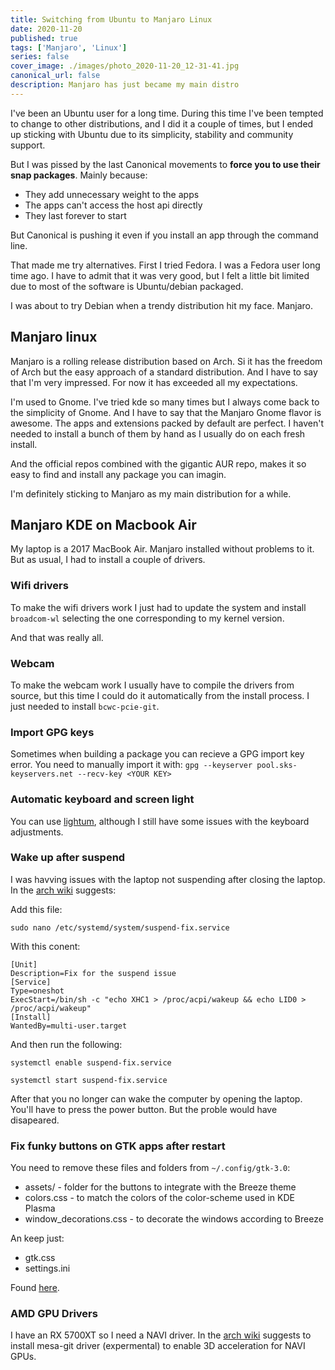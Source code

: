```yaml
---
title: Switching from Ubuntu to Manjaro Linux
date: 2020-11-20
published: true
tags: ['Manjaro', 'Linux']
series: false
cover_image: ./images/photo_2020-11-20_12-31-41.jpg
canonical_url: false
description: Manjaro has just became my main distro
---
```


I've been an Ubuntu user for a long time. During this time I've been tempted to change to other distributions, and I did it a couple of times, but I ended up sticking with Ubuntu due to its simplicity, stability and community support.

But I was pissed by the last Canonical movements to **force you to use their snap packages**. Mainly because:

* They add unnecessary weight to the apps
* The apps can't access the host api directly
* They last forever to start

But Canonical is pushing it even if you install an app through the command line.

That made me try alternatives. First I tried Fedora. I was a Fedora user long time ago. I have to admit that it was very good, but I felt a little bit limited due to most of the software is Ubuntu/debian packaged.

I was about to try Debian when a trendy distribution hit my face. Manjaro.

## Manjaro linux

Manjaro is a rolling release distribution based on Arch. Si it has the freedom of Arch but the easy approach of a standard distribution. And I have to say that I'm very impressed. For now it has exceeded all my expectations.

I'm used to Gnome. I've tried kde so many times but I always come back to the simplicity of Gnome. And I have to say that the Manjaro Gnome flavor is awesome. The apps and extensions packed by default are perfect. I haven't needed to install a bunch of them by hand as I usually do on each fresh install.

And the official repos combined with the gigantic AUR repo, makes it so easy to find and install any package you can imagin.

I'm definitely sticking to Manjaro as my main distribution for a while.

## Manjaro KDE on Macbook Air

My laptop is a 2017 MacBook Air. Manjaro installed without problems to it. But as usual, I had to install a couple of drivers.

### Wifi drivers

To make the wifi drivers work I just had to update the system and install `broadcom-wl` selecting the one corresponding to my kernel version.

And that was really all.

### Webcam

To make the webcam work I usually have to compile the drivers from source, but this time I could do it automatically from the install process. I just needed to install `bcwc-pcie-git`.

### Import GPG keys

Sometimes when building a package you can recieve a GPG import key error. You need to manually import it with:
`gpg --keyserver pool.sks-keyservers.net --recv-key <YOUR KEY>`

### Automatic keyboard and screen light

You can use [lightum](https://github.com/poliva/lightum), although I still have some issues with the keyboard adjustments.

### Wake up after suspend

I was havving issues with the laptop not suspending after closing the laptop. In the [arch wiki](https://wiki.archlinux.org/index.php/Mac#Wake_Up_After_Suspend) suggests:

Add this file:

`sudo nano /etc/systemd/system/suspend-fix.service`

With this conent:

```text{codeTitle: "suspend-fix.service"}
[Unit]
Description=Fix for the suspend issue
[Service]
Type=oneshot
ExecStart=/bin/sh -c "echo XHC1 > /proc/acpi/wakeup && echo LID0 > /proc/acpi/wakeup"
[Install]
WantedBy=multi-user.target
```

And then run the following:

`systemctl enable suspend-fix.service`

`systemctl start suspend-fix.service`

After that you no longer can wake the computer by opening the laptop. You'll have to press the power button. But the proble would have disapeared.

### Fix funky buttons on GTK apps after restart

You need to remove these files and folders from `~/.config/gtk-3.0`:
- assets/ - folder for the buttons to integrate with the Breeze theme
- colors.css - to match the colors of the color-scheme used in KDE Plasma
- window_decorations.css - to decorate the windows according to Breeze

An keep just:
- gtk.css
- settings.ini

Found [here](https://forum.manjaro.org/t/how-to-restore-default-style-of-windows-buttons-in-gnome-shell/34414/4).

### AMD GPU Drivers

I have an RX 5700XT so I need a NAVI driver. In the [arch wiki](https://wiki.archlinux.org/index.php/AMDGPU) suggests to install mesa-git driver (expermental) to enable 3D acceleration for NAVI GPUs.
